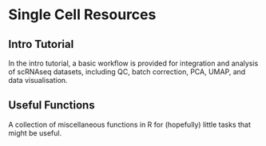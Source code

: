 # Single Cell Resources

## Intro Tutorial
In the intro tutorial, a basic workflow is provided for integration and analysis of scRNAseq datasets, including QC, batch correction, PCA, UMAP, and data visualisation.

## Useful Functions
A collection of miscellaneous functions in R for (hopefully) little tasks that might be useful.
